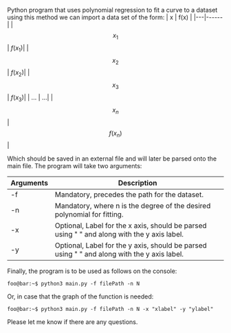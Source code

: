 Python program that uses polynomial regression to fit a curve to a dataset using this method we can import a data set of the form:
| x | f(x) |
|---|------|
| $$x_1$$ | $f(x_1)$|
| $$x_2$$ | $f(x_2)$|
| $$x_3$$ | $f(x_3)$|
| ... | ...|
| $$x_n$$ | $$f(x_n)$$|


Which should be saved in an external file and will later be parsed onto the main file.
The program will take two arguments:


| Arguments | Description |
|---|---|
| -f | Mandatory, precedes the path for the dataset. |
| -n | Mandatory, where n is the degree of the desired polynomial for fitting. |
| -x | Optional, Label for the x axis, should be parsed using " " and along with the y axis label. |
| -y | Optional, Label for the y axis, should be parsed using " " and along with the y axis label. |

Finally, the program is to be used as follows on the console:
```console
foo@bar:~$ python3 main.py -f filePath -n N
```
Or, in case that the graph of the function is needed:
```console
foo@bar:~$ python3 main.py -f filePath -n N -x "xlabel" -y "ylabel"
```

Please let me know if there are any questions.


